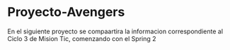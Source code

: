 # Proyecto-Avengers
En el siguiente proyecto se compaartira la informacion correspondiente al Ciclo 3 de Mision Tic, comenzando con el Spring 2
